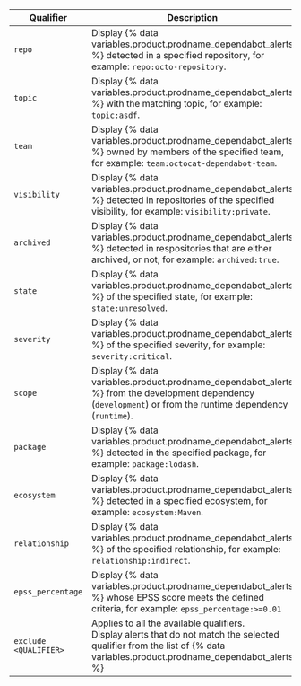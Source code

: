 
| Qualifier | Description |
| -------- | -------- |
|`repo`|Display {% data variables.product.prodname_dependabot_alerts %} detected in a specified repository, for example: `repo:octo-repository`.|
|`topic`|Display {% data variables.product.prodname_dependabot_alerts %} with the matching topic, for example: `topic:asdf`.|
|`team`|Display {% data variables.product.prodname_dependabot_alerts %} owned by members of the specified team, for example: `team:octocat-dependabot-team`.|
|`visibility`|Display {% data variables.product.prodname_dependabot_alerts %} detected in repositories of the specified visibility, for example: `visibility:private`.|
|`archived`|Display {% data variables.product.prodname_dependabot_alerts %} detected in respositories that are either archived, or not, for example: `archived:true`.|
|`state`|Display {% data variables.product.prodname_dependabot_alerts %} of the specified state, for example: `state:unresolved`.|
|`severity`|Display {% data variables.product.prodname_dependabot_alerts %} of the specified severity, for example: `severity:critical`.|
|`scope`|Display {% data variables.product.prodname_dependabot_alerts %} from the development dependency (`development`) or from the runtime dependency (`runtime`).|
|`package`|Display {% data variables.product.prodname_dependabot_alerts %} detected in the specified package, for example: `package:lodash`.|
|`ecosystem`|Display {% data variables.product.prodname_dependabot_alerts %} detected in a specified ecosystem, for example: `ecosystem:Maven`.|
|`relationship`|Display {% data variables.product.prodname_dependabot_alerts %} of the specified relationship, for example: `relationship:indirect`.|
|`epss_percentage`|Display {% data variables.product.prodname_dependabot_alerts %} whose EPSS score meets the defined criteria, for example: `epss_percentage:>=0.01`|
|`exclude <QUALIFIER>`|Applies to all the available qualifiers.</br>Display alerts that do not match the selected qualifier from the list of {% data variables.product.prodname_dependabot_alerts %}|
